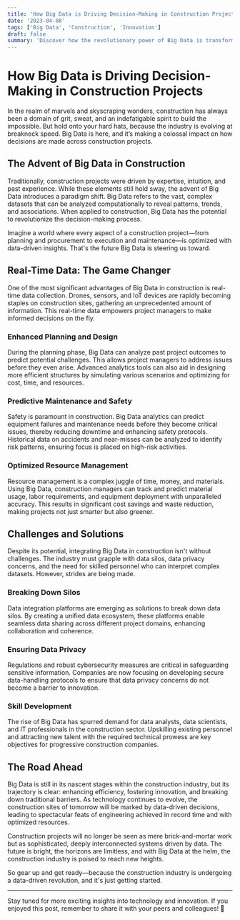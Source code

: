 ```yaml
---
title: 'How Big Data is Driving Decision-Making in Construction Projects'
date: '2023-04-08'
tags: ['Big Data', 'Construction', 'Innovation']
draft: false
summary: 'Discover how the revolutionary power of Big Data is transforming decision-making processes in the construction industry, leading to smarter, more efficient, and safer projects.'
---
```


# How Big Data is Driving Decision-Making in Construction Projects

In the realm of marvels and skyscraping wonders, construction has always been a domain of grit, sweat, and an indefatigable spirit to build the impossible. But hold onto your hard hats, because the industry is evolving at breakneck speed. Big Data is here, and it’s making a colossal impact on how decisions are made across construction projects.

## The Advent of Big Data in Construction

Traditionally, construction projects were driven by expertise, intuition, and past experience. While these elements still hold sway, the advent of Big Data introduces a paradigm shift. Big Data refers to the vast, complex datasets that can be analyzed computationally to reveal patterns, trends, and associations. When applied to construction, Big Data has the potential to revolutionize the decision-making process.

Imagine a world where every aspect of a construction project—from planning and procurement to execution and maintenance—is optimized with data-driven insights. That's the future Big Data is steering us toward.

## Real-Time Data: The Game Changer

One of the most significant advantages of Big Data in construction is real-time data collection. Drones, sensors, and IoT devices are rapidly becoming staples on construction sites, gathering an unprecedented amount of information. This real-time data empowers project managers to make informed decisions on the fly.

### Enhanced Planning and Design

During the planning phase, Big Data can analyze past project outcomes to predict potential challenges. This allows project managers to address issues before they even arise. Advanced analytics tools can also aid in designing more efficient structures by simulating various scenarios and optimizing for cost, time, and resources.

### Predictive Maintenance and Safety

Safety is paramount in construction. Big Data analytics can predict equipment failures and maintenance needs before they become critical issues, thereby reducing downtime and enhancing safety protocols. Historical data on accidents and near-misses can be analyzed to identify risk patterns, ensuring focus is placed on high-risk activities.

### Optimized Resource Management

Resource management is a complex juggle of time, money, and materials. Using Big Data, construction managers can track and predict material usage, labor requirements, and equipment deployment with unparalleled accuracy. This results in significant cost savings and waste reduction, making projects not just smarter but also greener.

## Challenges and Solutions

Despite its potential, integrating Big Data in construction isn't without challenges. The industry must grapple with data silos, data privacy concerns, and the need for skilled personnel who can interpret complex datasets. However, strides are being made.

### Breaking Down Silos

Data integration platforms are emerging as solutions to break down data silos. By creating a unified data ecosystem, these platforms enable seamless data sharing across different project domains, enhancing collaboration and coherence.

### Ensuring Data Privacy

Regulations and robust cybersecurity measures are critical in safeguarding sensitive information. Companies are now focusing on developing secure data-handling protocols to ensure that data privacy concerns do not become a barrier to innovation.

### Skill Development

The rise of Big Data has spurred demand for data analysts, data scientists, and IT professionals in the construction sector. Upskilling existing personnel and attracting new talent with the required technical prowess are key objectives for progressive construction companies.

## The Road Ahead

Big Data is still in its nascent stages within the construction industry, but its trajectory is clear: enhancing efficiency, fostering innovation, and breaking down traditional barriers. As technology continues to evolve, the construction sites of tomorrow will be marked by data-driven decisions, leading to spectacular feats of engineering achieved in record time and with optimized resources.

Construction projects will no longer be seen as mere brick-and-mortar work but as sophisticated, deeply interconnected systems driven by data. The future is bright, the horizons are limitless, and with Big Data at the helm, the construction industry is poised to reach new heights.

So gear up and get ready—because the construction industry is undergoing a data-driven revolution, and it's just getting started. 

---

Stay tuned for more exciting insights into technology and innovation. If you enjoyed this post, remember to share it with your peers and colleagues! 🚀